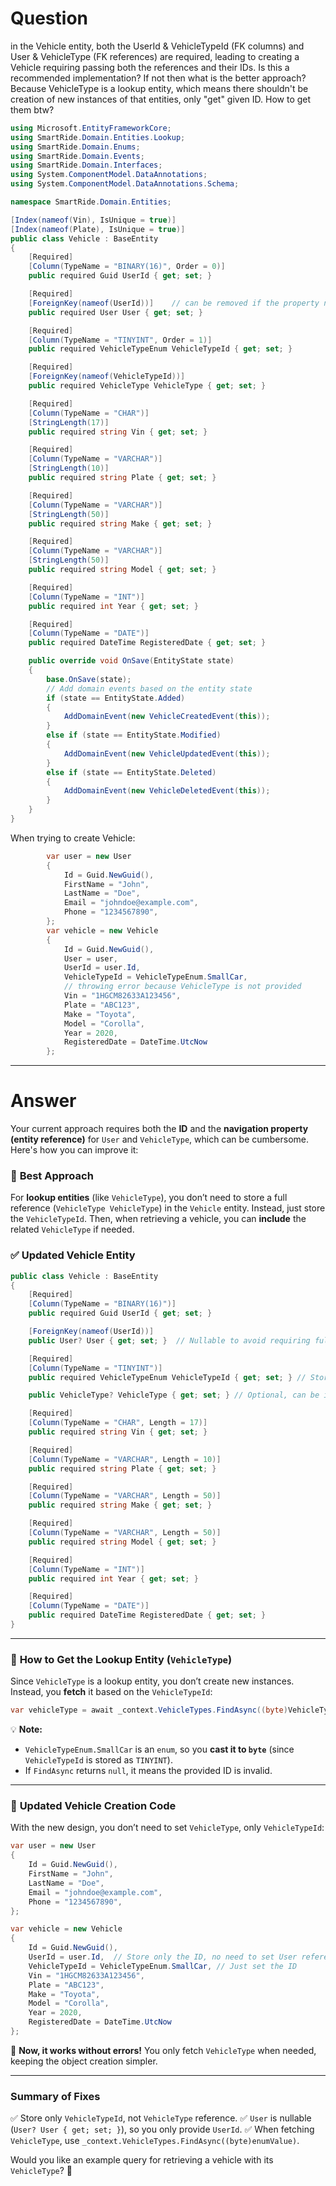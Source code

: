 # Question

in the Vehicle entity, both the UserId & VehicleTypeId (FK columns) and User & VehicleType (FK references) are required, leading to creating a Vehicle requiring passing both the references and their IDs. Is this a recommended implementation? If not then what is the better approach? Because VehicleType is a lookup entity, which means there shouldn't be creation of new instances of that entities, only "get" given ID. How to get them btw?
```cs
using Microsoft.EntityFrameworkCore;
using SmartRide.Domain.Entities.Lookup;
using SmartRide.Domain.Enums;
using SmartRide.Domain.Events;
using SmartRide.Domain.Interfaces;
using System.ComponentModel.DataAnnotations;
using System.ComponentModel.DataAnnotations.Schema;

namespace SmartRide.Domain.Entities;

[Index(nameof(Vin), IsUnique = true)]
[Index(nameof(Plate), IsUnique = true)]
public class Vehicle : BaseEntity
{
    [Required]
    [Column(TypeName = "BINARY(16)", Order = 0)]
    public required Guid UserId { get; set; }

    [Required]
    [ForeignKey(nameof(UserId))]    // can be removed if the property name is UserId
    public required User User { get; set; }

    [Required]
    [Column(TypeName = "TINYINT", Order = 1)]
    public required VehicleTypeEnum VehicleTypeId { get; set; }

    [Required]
    [ForeignKey(nameof(VehicleTypeId))]
    public required VehicleType VehicleType { get; set; }

    [Required]
    [Column(TypeName = "CHAR")]
    [StringLength(17)]
    public required string Vin { get; set; }

    [Required]
    [Column(TypeName = "VARCHAR")]
    [StringLength(10)]
    public required string Plate { get; set; }

    [Required]
    [Column(TypeName = "VARCHAR")]
    [StringLength(50)]
    public required string Make { get; set; }

    [Required]
    [Column(TypeName = "VARCHAR")]
    [StringLength(50)]
    public required string Model { get; set; }

    [Required]
    [Column(TypeName = "INT")]
    public required int Year { get; set; }

    [Required]
    [Column(TypeName = "DATE")]
    public required DateTime RegisteredDate { get; set; }

    public override void OnSave(EntityState state)
    {
        base.OnSave(state);
        // Add domain events based on the entity state
        if (state == EntityState.Added)
        {
            AddDomainEvent(new VehicleCreatedEvent(this));
        }
        else if (state == EntityState.Modified)
        {
            AddDomainEvent(new VehicleUpdatedEvent(this));
        }
        else if (state == EntityState.Deleted)
        {
            AddDomainEvent(new VehicleDeletedEvent(this));
        }
    }
}
```

When trying to create Vehicle:
```cs
        var user = new User
        {
            Id = Guid.NewGuid(),
            FirstName = "John",
            LastName = "Doe",
            Email = "johndoe@example.com",
            Phone = "1234567890",
        };
        var vehicle = new Vehicle
        {
            Id = Guid.NewGuid(),
            User = user,
            UserId = user.Id,
            VehicleTypeId = VehicleTypeEnum.SmallCar,
            // throwing error because VehicleType is not provided
            Vin = "1HGCM82633A123456",
            Plate = "ABC123",
            Make = "Toyota",
            Model = "Corolla",
            Year = 2020,
            RegisteredDate = DateTime.UtcNow
        };
```

---

# Answer

Your current approach requires both the **ID** and the **navigation property (entity reference)** for `User` and `VehicleType`, which can be cumbersome. Here's how you can improve it:

### 🔹 **Best Approach**
For **lookup entities** (like `VehicleType`), you don’t need to store a full reference (`VehicleType VehicleType`) in the `Vehicle` entity. Instead, just store the `VehicleTypeId`. Then, when retrieving a vehicle, you can **include** the related `VehicleType` if needed.

### ✅ **Updated Vehicle Entity**
```csharp
public class Vehicle : BaseEntity
{
    [Required]
    [Column(TypeName = "BINARY(16)")]
    public required Guid UserId { get; set; }

    [ForeignKey(nameof(UserId))]
    public User? User { get; set; }  // Nullable to avoid requiring full User object at creation

    [Required]
    [Column(TypeName = "TINYINT")]
    public required VehicleTypeEnum VehicleTypeId { get; set; } // Store ID only

    public VehicleType? VehicleType { get; set; } // Optional, can be included when needed

    [Required]
    [Column(TypeName = "CHAR", Length = 17)]
    public required string Vin { get; set; }

    [Required]
    [Column(TypeName = "VARCHAR", Length = 10)]
    public required string Plate { get; set; }

    [Required]
    [Column(TypeName = "VARCHAR", Length = 50)]
    public required string Make { get; set; }

    [Required]
    [Column(TypeName = "VARCHAR", Length = 50)]
    public required string Model { get; set; }

    [Required]
    [Column(TypeName = "INT")]
    public required int Year { get; set; }

    [Required]
    [Column(TypeName = "DATE")]
    public required DateTime RegisteredDate { get; set; }
}
```

---

### 🔹 **How to Get the Lookup Entity (`VehicleType`)**
Since `VehicleType` is a lookup entity, you don’t create new instances. Instead, you **fetch** it based on the `VehicleTypeId`:

```csharp
var vehicleType = await _context.VehicleTypes.FindAsync((byte)VehicleTypeEnum.SmallCar);
```
💡 **Note:**
- `VehicleTypeEnum.SmallCar` is an `enum`, so you **cast it to `byte`** (since `VehicleTypeId` is stored as `TINYINT`).
- If `FindAsync` returns `null`, it means the provided ID is invalid.

---

### 🔹 **Updated Vehicle Creation Code**
With the new design, you don’t need to set `VehicleType`, only `VehicleTypeId`:

```csharp
var user = new User
{
    Id = Guid.NewGuid(),
    FirstName = "John",
    LastName = "Doe",
    Email = "johndoe@example.com",
    Phone = "1234567890",
};

var vehicle = new Vehicle
{
    Id = Guid.NewGuid(),
    UserId = user.Id,  // Store only the ID, no need to set User reference
    VehicleTypeId = VehicleTypeEnum.SmallCar, // Just set the ID
    Vin = "1HGCM82633A123456",
    Plate = "ABC123",
    Make = "Toyota",
    Model = "Corolla",
    Year = 2020,
    RegisteredDate = DateTime.UtcNow
};
```
🚀 **Now, it works without errors!** You only fetch `VehicleType` when needed, keeping the object creation simpler.

---

### **Summary of Fixes**
✅ Store only `VehicleTypeId`, not `VehicleType` reference.
✅ `User` is nullable (`User? User { get; set; }`), so you only provide `UserId`.
✅ When fetching `VehicleType`, use `_context.VehicleTypes.FindAsync((byte)enumValue)`.

Would you like an example query for retrieving a vehicle with its `VehicleType`? 🚗